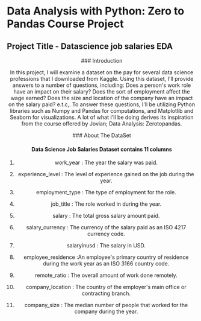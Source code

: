 # Data Analysis with Python: Zero to Pandas Course Project

## Project Title - Datascience job salaries EDA

<center> ### Introduction <center/>

In this project, I will examine a dataset on the pay for several data science professions that I downloaded from Kaggle. Using this dataset, I'll provide answers to a number of questions, including: Does a person's work role have an impact on their salary? Does the sort of employment affect the wage earned? Does the size and location of the company have an impact on the salary paid? e.t.c,. To answer these questions, I'll be utilizing Python libraries such as Numpy and Pandas for computations, and Matplotlib and Seaborn for visualizations. A lot of what I'll be doing derives its inspiration from the course offered by Jovian; Data Analysis: Zerotopandas.

<center> ### About The DataSet <center/>

#### Data Science Job Salaries Dataset contains 11 columns

1. work_year : The year the salary was paid.

2. experience_level : The level of experience gained on the job during the year.

3. employment_type : The type of employment for the role.

4. job_title : The role worked in during the year.

5. salary : The total gross salary amount paid.

6. salary_currency : The currency of the salary paid as an ISO 4217 currency code.

7. salaryinusd : The salary in USD.

8. employee_residence :An employee's primary country of residence during the work year as an ISO 3166 country code.

9. remote_ratio : The overall amount of work done remotely.

10. company_location : The country of the employer's main office or contracting branch.

11. company_size : The median number of people that worked for the company during the year.
